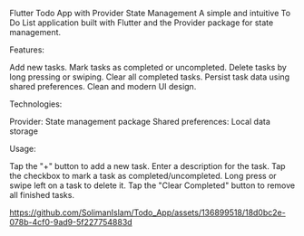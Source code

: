 Flutter Todo App with Provider State Management
A simple and intuitive To Do List application built with Flutter and the Provider package for state management.

Features:

Add new tasks.
Mark tasks as completed or uncompleted.
Delete tasks by long pressing or swiping.
Clear all completed tasks.
Persist task data using shared preferences.
Clean and modern UI design.


Technologies:

Provider: State management package
Shared preferences: Local data storage


Usage:

Tap the "+" button to add a new task.
Enter a description for the task.
Tap the checkbox to mark a task as completed/uncompleted.
Long press or swipe left on a task to delete it.
Tap the "Clear Completed" button to remove all finished tasks.



https://github.com/SolimanIslam/Todo_App/assets/136899518/18d0bc2e-078b-4cf0-9ad9-5f227754883d

